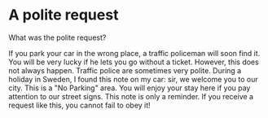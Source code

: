 # A polite request

What was the polite request?

If you park your car in the wrong place, a traffic policeman will soon find it. You will be very lucky if he lets you go without a ticket. However, this does not always happen. Traffic police are sometimes very polite. During a holiday in Sweden, I found this note on my car: sir, we welcome you to our city. This is a "No Parking" area. You will enjoy your stay here if you pay attention to our street signs. This note is only a reminder. If you receive a request like this, you cannot fail to obey it!
